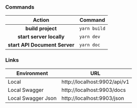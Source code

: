 ### Commands
|            Action             | Command      |
| :---------------------------: | ------------ |
|       **build project**       | `yarn build` |
|   **start server locally**    | `yarn dev`   |
| **start API Document Server** | `yarn doc`   |

### Links
| Environment        | URL                          |
| ------------------ | ---------------------------- |
| Local              | http://localhost:9902/api/v1 |
| Local Swagger      | http://localhost:9903/docs   |
| Local Swagger Json | http://localhost:9903/json   |
